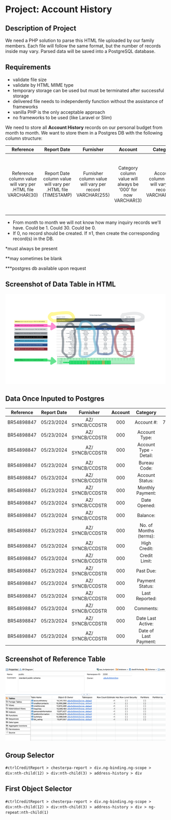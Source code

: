 # Project: Account History

## Description of Project
We need a PHP solution to parse this HTML file uploaded by our family members. Each file will follow the same format, but the number of records inside may vary. Parsed data will be saved into a PostgreSQL database.

## Requirements
* validate file size
* validate by HTML MIME type
* temporary storage can be used but must be terminated after successful storage
* delivered file needs to independently function without the assistance of frameworks
* vanilla PHP is the only acceptable approach
* no frameworks to be used (like Laravel or Slim)

We need to store all **Account History** records on our personal budget from month to month. We want to store them in a Postgres DB with the following column structure:

|Reference|Report Date|Furnisher|Account|Category|ChesterPA|AllenTX|AtlantaGA|
|:-:|:-:|:-:|:-:|:-:|:-:|:-:|:-:|
|Reference column value will vary per .HTML file VARCHAR(30)|Report Date column value will vary per .HTML file (TIMESTAMP)|Furnisher column value will vary per record VARCHAR(255)|Category column value will always be ‘000’ for now  VARCHAR(3)|Account column value will vary per record VARCHAR(255)|ChesterPA column value will vary per record and be of data type BYTEA|AllenTX column value will vary per record and be of data type BYTEA|AtlantaGA column value will vary per record and be of data type BYTEA|

* From month to month we will not know how many inquiry records we'll have. Could be 1. Could 30. Could be 0.
* If 0, no record should be created. If ≤1, then create the corresponding record(s) in the DB.

*must always be present

**may sometimes be blank

***postgres db available upon request

## Screenshot of Data Table in HTML
![Table Appears in HTML](file%20to%20be%20parsed%20-%20account%20history.png?raw=true "Table Appears in HTML")

## Data Once Inputed to Postgres
|Reference|Report Date|Furnisher|Account|Category|ChesterPA|AllenTX|AtlantaGA|
|:-:|:-:|:-:|:-:|:-:|:-:|:-:|:-:|
|BR54898847|05/23/2024|AZ/ SYNCB/CCDSTR|000|Account #:|75025983901377****11|7502598377****11|75025983901377****11|
|BR54898847|05/23/2024|AZ/ SYNCB/CCDSTR|000|Account Type:|Revolving|Revolving|Revolving|
|BR54898847|05/23/2024|AZ/ SYNCB/CCDSTR|000|Account Type - Detail:|Charge account|Charge account|Charge account|
|BR54898847|05/23/2024|AZ/ SYNCB/CCDSTR|000|Bureau Code:|Individual|Individual|Individual|
|BR54898847|05/23/2024|AZ/ SYNCB/CCDSTR|000|Account Status:|Open|Open|Open|
|BR54898847|05/23/2024|AZ/ SYNCB/CCDSTR|000|Monthly Payment:|$49.00|$49.00|$49.00|
|BR54898847|05/23/2024|AZ/ SYNCB/CCDSTR|000|Date Opened:|02/03/2023|02/01/2023|02/01/2023|
|BR54898847|05/23/2024|AZ/ SYNCB/CCDSTR|000|Balance:|$191.00|$241.00|$191.00|
|BR54898847|05/23/2024|AZ/ SYNCB/CCDSTR|000|No. of Months (terms):|0|0|0|
|BR54898847|05/23/2024|AZ/ SYNCB/CCDSTR|000|High Credit:|$534.00|$534.00|$0.00|
|BR54898847|05/23/2024|AZ/ SYNCB/CCDSTR|000|Credit Limit:|$400.00|$400.00|$400.00|
|BR54898847|05/23/2024|AZ/ SYNCB/CCDSTR|000|Past Due:|$0.00|$0.00|$0.00|
|BR54898847|05/23/2024|AZ/ SYNCB/CCDSTR|000|Payment Status:|Current|Current|Current|
|BR54898847|05/23/2024|AZ/ SYNCB/CCDSTR|000|Last Reported:|04/21/2024|05/22/2024|04/01/2024|
|BR54898847|05/23/2024|AZ/ SYNCB/CCDSTR|000|Comments:|-|-|Charge Amount in H/C column is credit limit|
|BR54898847|05/23/2024|AZ/ SYNCB/CCDSTR|000|Date Last Active:|04/21/2024|10/01/2023|04/01/2024|
|BR54898847|05/23/2024|AZ/ SYNCB/CCDSTR|000|Date of Last Payment:|04/21/2024|04/21/2024|04/01/2024|

## Screenshot of Reference Table
![Table Appears in HTML](accounthistory_reference.png?raw=true "Table Appears in HTML")

## Group Selector
`#ctrlCreditReport > chesterpa-report > div.ng-binding.ng-scope > div:nth-child(12) > div:nth-child(3) > address-history > div`

## First Object Selector
`#ctrlCreditReport > chesterpa-report > div.ng-binding.ng-scope > div:nth-child(12) > div:nth-child(3) > address-history > div > ng-repeat:nth-child(1)`

